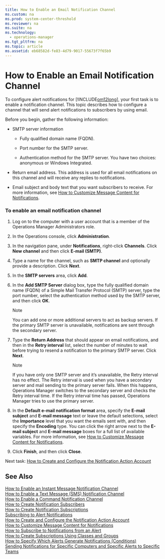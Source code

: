 ```yaml
---
title: How to Enable an Email Notification Channel
ms.custom: na
ms.prod: system-center-threshold
ms.reviewer: na
ms.suite: na
ms.technology: 
  - operations-manager
ms.tgt_pltfrm: na
ms.topic: article
ms.assetid: eb68582d-fe83-4d79-9017-55673f7f65b9
---
```

# How to Enable an Email Notification Channel
To configure alert notifications for [!INCLUDE[om12long](../../om/manage/includes/om12long_md.md)], your first task is to enable a notification channel. This topic describes how to configure a channel that will send alert notifications to subscribers by using email.  
  
Before you begin, gather the following information:  
  
-   SMTP server information  
  
    -   Fully qualified domain name \(FQDN\).  
  
    -   Port number for the SMTP server.  
  
    -   Authentication method for the SMTP server. You have two choices: anonymous or Windows Integrated.  
  
-   Return email address. This address is used for all email notifications on this channel and will receive any replies to notifications.  
  
-   Email subject and body text that you want subscribers to receive. For more information, see [How to Customize Message Content for Notifications](../../om/manage/How-to-Customize-Message-Content-for-Notifications.md).  
  
### To enable an email notification channel  
  
1.  Log on to the computer with a user account that is a member of the Operations Manager Administrators role.  
  
2.  In the Operations console, click **Administration**.  
  
3.  In the navigation pane, under **Notifications**, right\-click **Channels**. Click **New channel** and then click **E\-mail \(SMTP\)**.  
  
4.  Type a name for the channel, such as **SMTP channel** and optionally provide a description. Click **Next**.  
  
5.  In the **SMTP servers** area, click **Add**.  
  
6.  In the **Add SMTP Server** dialog box, type the fully qualified domain name \(FQDN\) of a Simple Mail Transfer Protocol \(SMTP\) server, type the port number, select the authentication method used by the SMTP server, and then click **OK**.  
  
    > [!NOTE]  
    > You can add one or more additional servers to act as backup servers. If the primary SMTP server is unavailable, notifications are sent through the secondary server.  
  
7.  Type the **Return Address** that should appear on email notifications, and then in the **Retry interval** list, select the number of minutes to wait before trying to resend a notification to the primary SMTP server. Click **Next**.  
  
    > [!NOTE]  
    > If you have only one SMTP server and it’s unavailable, the Retry interval has no effect. The Retry interval is used when you have a secondary server and mail sending to the primary server fails. When this happens, Operations Manager switches to the secondary server and checks the Retry interval time. If the Retry interval time has passed, Operations Manager tries to use the primary server.  
  
8.  In the **Default e\-mail notification format** area, specify the **E\-mail subject** and **E\-mail message** text or leave the default selections, select the **Importance** level that you want the emails sent with, and then specify the **Encoding** type. You can click the right arrow next to the **E\-mail subject** and **E\-mail message** boxes for a full list of available variables. For more information, see [How to Customize Message Content for Notifications](../../om/manage/How-to-Customize-Message-Content-for-Notifications.md).  
  
9. Click **Finish**, and then click **Close**.  
  
Next task: [How to Create and Configure the Notification Action Account](../../om/manage/How-to-Create-and-Configure-the-Notification-Action-Account.md)  
  
## See Also  
[How to Enable an Instant Message Notification Channel](../../om/manage/How-to-Enable-an-Instant-Message-Notification-Channel.md)  
[How to Enable a Text Message &#40;SMS&#41; Notification Channel](../../om/manage/How-to-Enable-a-Text-Message--SMS--Notification-Channel.md)  
[How to Enable a Command Notification Channel](../../om/manage/How-to-Enable-a-Command-Notification-Channel.md)  
[How to Create Notification Subscribers](../../om/manage/How-to-Create-Notification-Subscribers.md)  
[How to Create Notification Subscriptions](../../om/manage/How-to-Create-Notification-Subscriptions.md)  
[Subscribing to Alert Notifications](../../om/manage/Subscribing-to-Alert-Notifications.md)  
[How to Create and Configure the Notification Action Account](../../om/manage/How-to-Create-and-Configure-the-Notification-Action-Account.md)  
[How to Customize Message Content for Notifications](../../om/manage/How-to-Customize-Message-Content-for-Notifications.md)  
[How to Subscribe to Notifications from an Alert](../../om/manage/How-to-Subscribe-to-Notifications-from-an-Alert.md)  
[How to Create Subscriptions Using Classes and Groups](../../om/manage/How-to-Create-Subscriptions-Using-Classes-and-Groups.md)  
[How to Specify Which Alerts Generate Notifications &#40;Conditions&#41;](../../om/manage/How-to-Specify-Which-Alerts-Generate-Notifications--Conditions-.md)  
[Sending Notifications for Specific Computers and Specific Alerts to Specific Teams](../../om/manage/Sending-Notifications-for-Specific-Computers-and-Specific-Alerts-to-Specific-Teams.md)  
  
